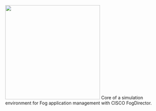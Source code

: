 <img src="https://github.com/di-unipi-socc/FogDirMime/blob/master/img/logofds.png" width="300">
Core of a simulation environment for Fog application management with CISCO FogDirector.
